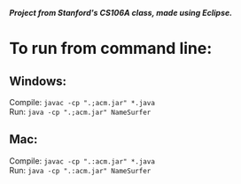 _**Project from Stanford's CS106A class, made using Eclipse.**_  
# To run from command line:

## Windows:
Compile: `javac -cp ".;acm.jar" *.java`  
Run: `java -cp ".;acm.jar" NameSurfer`

## Mac:
Compile: `javac -cp ".:acm.jar" *.java`  
Run: `java -cp ".:acm.jar" NameSurfer`
